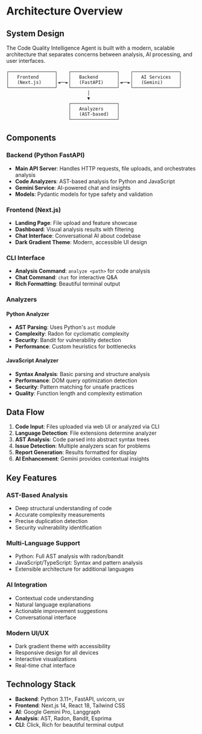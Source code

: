 # Architecture Overview

## System Design

The Code Quality Intelligence Agent is built with a modern, scalable architecture that separates concerns between analysis, AI processing, and user interfaces.

```
┌─────────────────┐    ┌─────────────────┐    ┌─────────────────┐
│   Frontend      │    │   Backend       │    │   AI Services   │
│   (Next.js)     │◄──►│   (FastAPI)     │◄──►│   (Gemini)      │
└─────────────────┘    └─────────────────┘    └─────────────────┘
                              │
                              ▼
                       ┌─────────────────┐
                       │   Analyzers     │
                       │   (AST-based)   │
                       └─────────────────┘
```

## Components

### Backend (Python FastAPI)
- **Main API Server**: Handles HTTP requests, file uploads, and orchestrates analysis
- **Code Analyzers**: AST-based analysis for Python and JavaScript
- **Gemini Service**: AI-powered chat and insights
- **Models**: Pydantic models for type safety and validation

### Frontend (Next.js)
- **Landing Page**: File upload and feature showcase
- **Dashboard**: Visual analysis results with filtering
- **Chat Interface**: Conversational AI about codebase
- **Dark Gradient Theme**: Modern, accessible UI design

### CLI Interface
- **Analysis Command**: `analyze <path>` for code analysis
- **Chat Command**: `chat` for interactive Q&A
- **Rich Formatting**: Beautiful terminal output

### Analyzers

#### Python Analyzer
- **AST Parsing**: Uses Python's `ast` module
- **Complexity**: Radon for cyclomatic complexity
- **Security**: Bandit for vulnerability detection
- **Performance**: Custom heuristics for bottlenecks

#### JavaScript Analyzer
- **Syntax Analysis**: Basic parsing and structure analysis
- **Performance**: DOM query optimization detection
- **Security**: Pattern matching for unsafe practices
- **Quality**: Function length and complexity estimation

## Data Flow

1. **Code Input**: Files uploaded via web UI or analyzed via CLI
2. **Language Detection**: File extensions determine analyzer
3. **AST Analysis**: Code parsed into abstract syntax trees
4. **Issue Detection**: Multiple analyzers scan for problems
5. **Report Generation**: Results formatted for display
6. **AI Enhancement**: Gemini provides contextual insights

## Key Features

### AST-Based Analysis
- Deep structural understanding of code
- Accurate complexity measurements
- Precise duplication detection
- Security vulnerability identification

### Multi-Language Support
- Python: Full AST analysis with radon/bandit
- JavaScript/TypeScript: Syntax and pattern analysis
- Extensible architecture for additional languages

### AI Integration
- Contextual code understanding
- Natural language explanations
- Actionable improvement suggestions
- Conversational interface

### Modern UI/UX
- Dark gradient theme with accessibility
- Responsive design for all devices
- Interactive visualizations
- Real-time chat interface

## Technology Stack

- **Backend**: Python 3.11+, FastAPI, uvicorn, uv
- **Frontend**: Next.js 14, React 18, Tailwind CSS
- **AI**: Google Gemini Pro, Langgraph
- **Analysis**: AST, Radon, Bandit, Esprima
- **CLI**: Click, Rich for beautiful terminal output